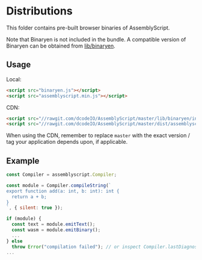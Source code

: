 Distributions
=============

This folder contains pre-built browser binaries of AssemblyScript.

Note that Binaryen is not included in the bundle. A compatible version of Binaryen can be obtained from [lib/binaryen](../lib/binaryen).

Usage
-----

Local:

```html
<script src="binaryen.js"></script>
<script src="assemblyscript.min.js"></script>
```

CDN:

```html
<script src="//rawgit.com/dcodeIO/AssemblyScript/master/lib/binaryen/index.js"></script>
<script src="//rawgit.com/dcodeIO/AssemblyScript/master/dist/assemblyscript.min.js"></script>
```

When using the CDN, remember to replace `master` with the exact version / tag your application depends upon, if applicable.

Example
-------

```js
const Compiler = assemblyscript.Compiler;

const module = Compiler.compileString(`
export function add(a: int, b: int): int {
  return a + b;
}
`, { silent: true });

if (module) {
  const text = module.emitText();
  const wasm = module.emitBinary();
  ...
} else
  throw Error("compilation failed"); // or inspect Compiler.lastDiagnostics
...
```
